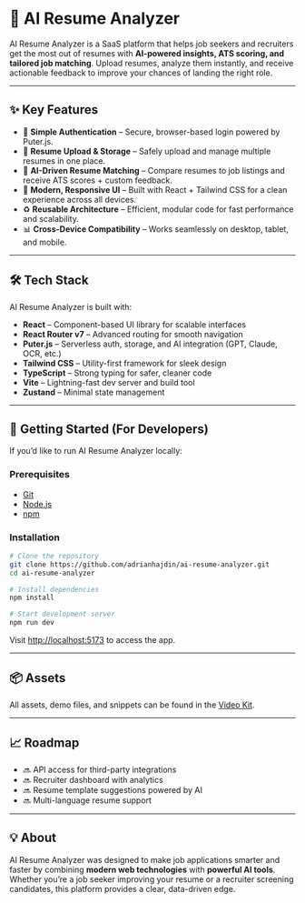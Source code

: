 # 📄 AI Resume Analyzer

AI Resume Analyzer is a SaaS platform that helps job seekers and recruiters get the most out of resumes with **AI-powered insights, ATS scoring, and tailored job matching**. Upload resumes, analyze them instantly, and receive actionable feedback to improve your chances of landing the right role.

---

## ✨ Key Features

* 🔐 **Simple Authentication** – Secure, browser-based login powered by Puter.js.
* 📂 **Resume Upload & Storage** – Safely upload and manage multiple resumes in one place.
* 🤖 **AI-Driven Resume Matching** – Compare resumes to job listings and receive ATS scores + custom feedback.
* 🎨 **Modern, Responsive UI** – Built with React + Tailwind CSS for a clean experience across all devices.
* ♻️ **Reusable Architecture** – Efficient, modular code for fast performance and scalability.
* 📊 **Cross-Device Compatibility** – Works seamlessly on desktop, tablet, and mobile.

---

## 🛠️ Tech Stack

AI Resume Analyzer is built with:

* **React** – Component-based UI library for scalable interfaces
* **React Router v7** – Advanced routing for smooth navigation
* **Puter.js** – Serverless auth, storage, and AI integration (GPT, Claude, OCR, etc.)
* **Tailwind CSS** – Utility-first framework for sleek design
* **TypeScript** – Strong typing for safer, cleaner code
* **Vite** – Lightning-fast dev server and build tool
* **Zustand** – Minimal state management

---

## 🚀 Getting Started (For Developers)

If you’d like to run AI Resume Analyzer locally:

### Prerequisites

* [Git](https://git-scm.com/)
* [Node.js](https://nodejs.org/)
* [npm](https://www.npmjs.com/)

### Installation

```bash
# Clone the repository
git clone https://github.com/adrianhajdin/ai-resume-analyzer.git
cd ai-resume-analyzer

# Install dependencies
npm install

# Start development server
npm run dev
```

Visit [http://localhost:5173](http://localhost:5173) to access the app.

---

## 📦 Assets

All assets, demo files, and snippets can be found in the [Video Kit](https://jsm.dev/resumind-kit).

---

## 📈 Roadmap

* 🔜 API access for third-party integrations
* 🔜 Recruiter dashboard with analytics
* 🔜 Resume template suggestions powered by AI
* 🔜 Multi-language resume support

---

## 💡 About

AI Resume Analyzer was designed to make job applications smarter and faster by combining **modern web technologies** with **powerful AI tools**. Whether you’re a job seeker improving your resume or a recruiter screening candidates, this platform provides a clear, data-driven edge.
